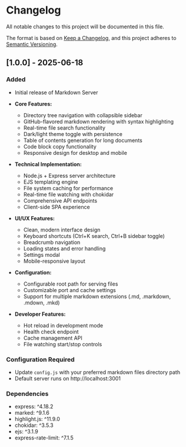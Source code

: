 # Changelog

All notable changes to this project will be documented in this file.

The format is based on [Keep a Changelog](https://keepachangelog.com/en/1.0.0/),
and this project adheres to [Semantic Versioning](https://semver.org/spec/v2.0.0.html).

## [1.0.0] - 2025-06-18

### Added
- Initial release of Markdown Server
- **Core Features:**
  - Directory tree navigation with collapsible sidebar
  - GitHub-flavored markdown rendering with syntax highlighting
  - Real-time file search functionality
  - Dark/light theme toggle with persistence
  - Table of contents generation for long documents
  - Code block copy functionality
  - Responsive design for desktop and mobile
  
- **Technical Implementation:**
  - Node.js + Express server architecture
  - EJS templating engine
  - File system caching for performance
  - Real-time file watching with chokidar
  - Comprehensive API endpoints
  - Client-side SPA experience
  
- **UI/UX Features:**
  - Clean, modern interface design
  - Keyboard shortcuts (Ctrl+K search, Ctrl+B sidebar toggle)
  - Breadcrumb navigation
  - Loading states and error handling
  - Settings modal
  - Mobile-responsive layout
  
- **Configuration:**
  - Configurable root path for serving files
  - Customizable port and cache settings
  - Support for multiple markdown extensions (.md, .markdown, .mdown, .mkd)
  
- **Developer Features:**
  - Hot reload in development mode
  - Health check endpoint
  - Cache management API
  - File watching start/stop controls

### Configuration Required
- Update `config.js` with your preferred markdown files directory path
- Default server runs on http://localhost:3001

### Dependencies
- express: ^4.18.2
- marked: ^9.1.6  
- highlight.js: ^11.9.0
- chokidar: ^3.5.3
- ejs: ^3.1.9
- express-rate-limit: ^7.1.5